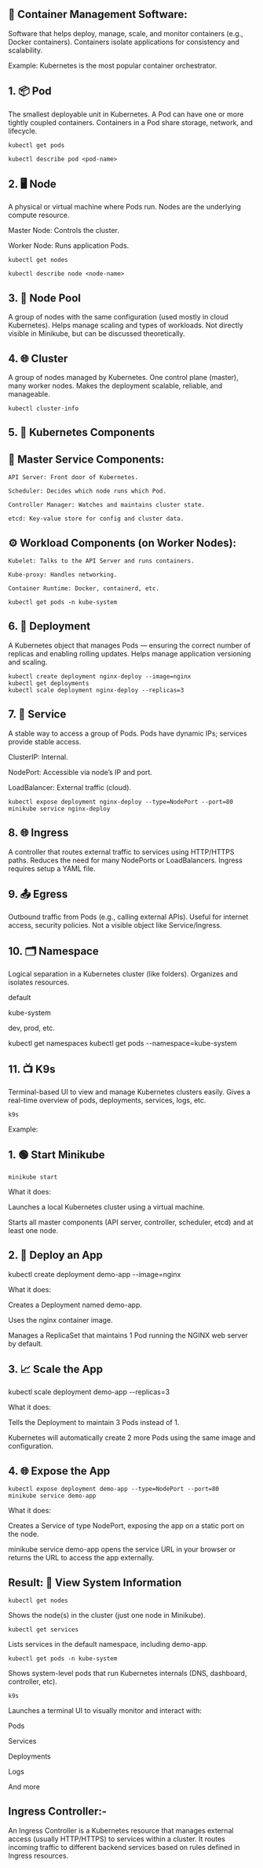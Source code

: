 ## 🚢 Container Management Software:

  Software that helps deploy, manage, scale, and monitor containers (e.g., Docker containers). Containers isolate applications for consistency and scalability.
  
  Example: Kubernetes is the most popular container orchestrator.

## 1. 📦 Pod

The smallest deployable unit in Kubernetes. A Pod can have one or more tightly coupled containers. Containers in a Pod share storage, network, and lifecycle.

    kubectl get pods
    
    kubectl describe pod <pod-name>

## 2. 🖥️ Node

A physical or virtual machine where Pods run. Nodes are the underlying compute resource.

  Master Node: Controls the cluster.
  
  Worker Node: Runs application Pods.

    kubectl get nodes
    
    kubectl describe node <node-name>
    
## 3. 🧱 Node Pool

A group of nodes with the same configuration (used mostly in cloud Kubernetes). Helps manage scaling and types of workloads.
Not directly visible in Minikube, but can be discussed theoretically.

## 4. 🌐 Cluster

A group of nodes managed by Kubernetes. One control plane (master), many worker nodes. Makes the deployment scalable, reliable, and manageable.

    kubectl cluster-info
    
## 5. 🧩 Kubernetes Components

## 🔧 Master Service Components:

    API Server: Front door of Kubernetes.
    
    Scheduler: Decides which node runs which Pod.
    
    Controller Manager: Watches and maintains cluster state.
    
    etcd: Key-value store for config and cluster data.

## ⚙️ Workload Components (on Worker Nodes):

    Kubelet: Talks to the API Server and runs containers.
    
    Kube-proxy: Handles networking.
    
    Container Runtime: Docker, containerd, etc.

    kubectl get pods -n kube-system
    
## 6. 🚀 Deployment

A Kubernetes object that manages Pods — ensuring the correct number of replicas and enabling rolling updates. Helps manage application versioning and scaling.

    kubectl create deployment nginx-deploy --image=nginx
    kubectl get deployments
    kubectl scale deployment nginx-deploy --replicas=3
    
## 7. 🌉 Service

A stable way to access a group of Pods. Pods have dynamic IPs; services provide stable access.

  ClusterIP: Internal.
  
  NodePort: Accessible via node’s IP and port.
  
  LoadBalancer: External traffic (cloud).

    kubectl expose deployment nginx-deploy --type=NodePort --port=80
    minikube service nginx-deploy
    
## 8. 🌐 Ingress

A controller that routes external traffic to services using HTTP/HTTPS paths. Reduces the need for many NodePorts or LoadBalancers.
Ingress requires setup a YAML file.

## 9. 📤 Egress

Outbound traffic from Pods (e.g., calling external APIs). Useful for internet access, security policies. Not a visible object like Service/Ingress.

## 10. 🗂️ Namespace

Logical separation in a Kubernetes cluster (like folders). Organizes and isolates resources.

  default
  
  kube-system
  
  dev, prod, etc.

  kubectl get namespaces
  kubectl get pods --namespace=kube-system
  
## 11. 📺 K9s

Terminal-based UI to view and manage Kubernetes clusters easily. Gives a real-time overview of pods, deployments, services, logs, etc.

    k9s
    
Example:

## 1. 🟢 Start Minikube

    minikube start

  What it does:
  
  Launches a local Kubernetes cluster using a virtual machine.
  
  Starts all master components (API server, controller, scheduler, etcd) and at least one node.

## 2. 🚀 Deploy an App

  kubectl create deployment demo-app --image=nginx
  
  What it does:
  
  Creates a Deployment named demo-app.
  
  Uses the nginx container image.
  
  Manages a ReplicaSet that maintains 1 Pod running the NGINX web server by default.

## 3. 📈 Scale the App

  kubectl scale deployment demo-app --replicas=3
  
  What it does:
  
  Tells the Deployment to maintain 3 Pods instead of 1.
  
  Kubernetes will automatically create 2 more Pods using the same image and configuration.

## 4. 🌐 Expose the App

    kubectl expose deployment demo-app --type=NodePort --port=80
    minikube service demo-app
    
  What it does:
  
  Creates a Service of type NodePort, exposing the app on a static port on the node.
  
  minikube service demo-app opens the service URL in your browser or returns the URL to access the app externally.

## Result: 🧭 View System Information

    kubectl get nodes
    
  Shows the node(s) in the cluster (just one node in Minikube).

    kubectl get services
    
  Lists services in the default namespace, including demo-app.

    kubectl get pods -n kube-system
    
  Shows system-level pods that run Kubernetes internals (DNS, dashboard, controller, etc).

    k9s
    
  Launches a terminal UI to visually monitor and interact with:
  
  Pods
  
  Services
  
  Deployments
  
  Logs
  
  And more

## Ingress Controller:-

An Ingress Controller is a Kubernetes resource that manages external access (usually HTTP/HTTPS) to services within a cluster. It routes incoming traffic to different backend services based on rules defined in Ingress resources.

